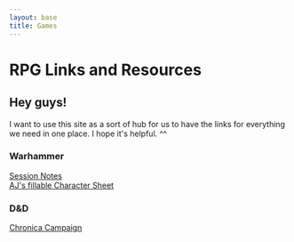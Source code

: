 ```yaml
---
layout: base
title: Games
---
```


# RPG Links and Resources

## Hey guys!

I want to use this site as a sort of hub for us to have the links for everything we need in one place. I hope it's helpful. ^^

### Warhammer

[Session Notes](http://hackmd.io/@departmentof-felonies/tagindex)  
[AJ's fillable Character Sheet](/pdfs/wfrpg4_charactersheet_fillable.pdf)

### D&D

[Chronica Campaign](https://www.chronica.ventures/campaigns/2146)
